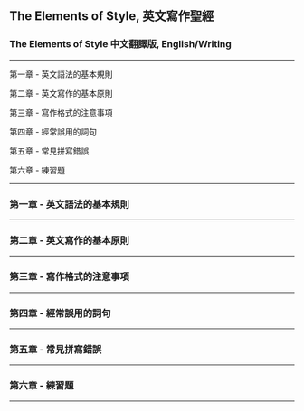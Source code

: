 ## The Elements of Style, 英文寫作聖經

### The Elements of Style 中文翻譯版, English/Writing

---

第一章 - 英文語法的基本規則

第二章 - 英文寫作的基本原則

第三章 - 寫作格式的注意事項

第四章 - 經常誤用的詞句

第五章 - 常見拼寫錯誤

第六章 - 練習題

---

### 第一章 - 英文語法的基本規則

---

### 第二章 - 英文寫作的基本原則

---

### 第三章 - 寫作格式的注意事項

---

### 第四章 - 經常誤用的詞句

---

### 第五章 - 常見拼寫錯誤

---

### 第六章 - 練習題

---
